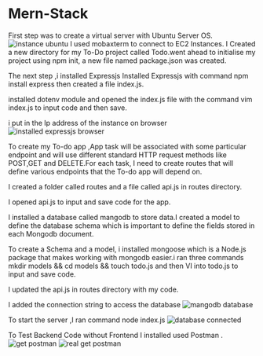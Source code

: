 # Mern-Stack
First step was to create a virtual server with Ubuntu Server OS.
![instance ubuntu](https://user-images.githubusercontent.com/94229949/162083495-4f338211-5218-4212-a274-fc21a16f43ab.png)
I used mobaxterm to connect to EC2 Instances.
I Created a new directory for my To-Do project called Todo.went ahead to initialise my project using  npm init, a new file named package.json was created.


The next step ,i installed Expressjs
Installed Expressjs with command npm install express then created a file index.js.

installed dotenv module and opened the index.js file with the command vim index.js to input code and then save.


i put in the Ip address of the instance on browser
![installed expressjs  browser](https://user-images.githubusercontent.com/94229949/162085376-2565b653-871d-4578-ac43-d0be77aeee9e.png)


To create my To-do app ,App task will be associated with some particular endpoint and will use different standard HTTP request methods like POST,GET and DELETE.For each task, I need to create routes that will define various endpoints that the To-do app will depend on.

I created a folder called routes and  a file called api.js in routes directory.

I opened api.js to input and save code for the app.

I installed a database called mangodb to store data.I created a model to define the database schema which is important to define the fields stored in each Mongodb document. 

To create a Schema and a model, i installed mongoose which is a Node.js package that makes working with mongodb easier.i ran three commands mkdir models && cd models && touch todo.js and then VI into todo.js to input and save code.

I updated the api.js in routes directory with my code.

I added the connection string to access the database 
![mangodb database](https://user-images.githubusercontent.com/94229949/162091938-9918cfb3-818e-4d9d-818f-f43920aad454.png)

To start the server ,I ran command node index.js 
![database connected](https://user-images.githubusercontent.com/94229949/162092296-19167678-a1bd-42f8-b071-57f29fc65bd4.png)

To Test Backend Code without Frontend  I installed used Postman .
![get postman](https://user-images.githubusercontent.com/94229949/162092735-cb7eaba8-f522-44ef-9780-97f142100f71.png)
![real get postman](https://user-images.githubusercontent.com/94229949/162092807-37fc0b43-70bf-450d-8763-f79e6d4dd7eb.png)

